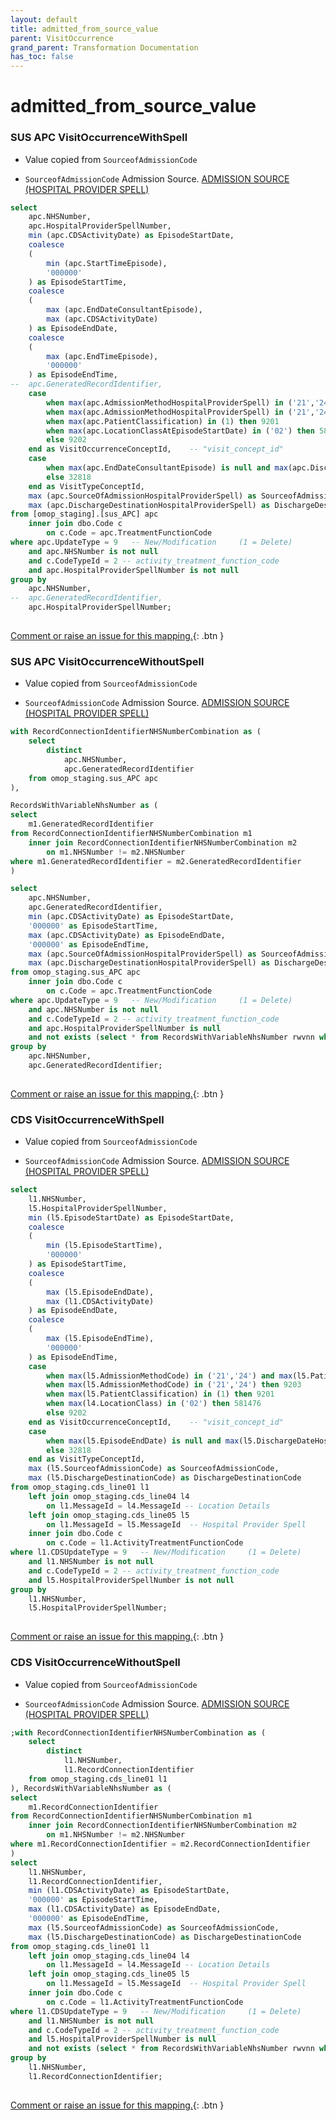 ```yaml
---
layout: default
title: admitted_from_source_value
parent: VisitOccurrence
grand_parent: Transformation Documentation
has_toc: false
---
```

# admitted_from_source_value
### SUS APC VisitOccurrenceWithSpell
* Value copied from `SourceofAdmissionCode`

* `SourceofAdmissionCode` Admission Source. [ADMISSION SOURCE (HOSPITAL PROVIDER SPELL)](https://www.datadictionary.nhs.uk/data_elements/admission_source__hospital_provider_spell_.html)

```sql
select
	apc.NHSNumber,
	apc.HospitalProviderSpellNumber,
	min (apc.CDSActivityDate) as EpisodeStartDate,
	coalesce 
	(
		min (apc.StartTimeEpisode), 
		'000000'
	) as EpisodeStartTime,
	coalesce 
	(
		max (apc.EndDateConsultantEpisode), 
		max (apc.CDSActivityDate)
	) as EpisodeEndDate,
	coalesce 
	(
		max (apc.EndTimeEpisode), 
		'000000'
	) as EpisodeEndTime,
--	apc.GeneratedRecordIdentifier,
	case 
		when max(apc.AdmissionMethodHospitalProviderSpell) in ('21','24') and max(apc.PatientClassification) = 1 then 262
        when max(apc.AdmissionMethodHospitalProviderSpell) in ('21','24') then 9203
        when max(apc.PatientClassification) in (1) then 9201
        when max(apc.LocationClassAtEpisodeStartDate) in ('02') then 581476
		else 9202
	end as VisitOccurrenceConceptId,    -- "visit_concept_id"
	case 
		when max(apc.EndDateConsultantEpisode) is null and max(apc.DischargeDestinationHospitalProviderSpell) is null then 32220
        else 32818
	end as VisitTypeConceptId,
	max (apc.SourceOfAdmissionHospitalProviderSpell) as SourceofAdmissionCode,
	max (apc.DischargeDestinationHospitalProviderSpell) as DischargeDestinationCode
from [omop_staging].[sus_APC] apc
	inner join dbo.Code c 
		on c.Code = apc.TreatmentFunctionCode
where apc.UpdateType = 9   -- New/Modification     (1 = Delete)
	and apc.NHSNumber is not null
	and c.CodeTypeId = 2 -- activity_treatment_function_code
	and apc.HospitalProviderSpellNumber is not null
group by 
	apc.NHSNumber,
--	apc.GeneratedRecordIdentifier,
	apc.HospitalProviderSpellNumber;
	
```


[Comment or raise an issue for this mapping.](https://github.com/answerdigital/oxford-omop-data-mapper/issues/new?title=OMOP%20VisitOccurrence%20table%20admitted_from_source_value%20field%20SUS%20APC%20VisitOccurrenceWithSpell%20mapping){: .btn }
### SUS APC VisitOccurrenceWithoutSpell
* Value copied from `SourceofAdmissionCode`

* `SourceofAdmissionCode` Admission Source. [ADMISSION SOURCE (HOSPITAL PROVIDER SPELL)](https://www.datadictionary.nhs.uk/data_elements/admission_source__hospital_provider_spell_.html)

```sql
with RecordConnectionIdentifierNHSNumberCombination as (
	select
		distinct 
			apc.NHSNumber,
			apc.GeneratedRecordIdentifier
	from omop_staging.sus_APC apc
),

RecordsWithVariableNhsNumber as (
select
	m1.GeneratedRecordIdentifier
from RecordConnectionIdentifierNHSNumberCombination m1
	inner join RecordConnectionIdentifierNHSNumberCombination m2
		on m1.NHSNumber != m2.NHSNumber
where m1.GeneratedRecordIdentifier = m2.GeneratedRecordIdentifier
)

select
	apc.NHSNumber,
	apc.GeneratedRecordIdentifier,
	min (apc.CDSActivityDate) as EpisodeStartDate,
	'000000' as EpisodeStartTime,
	max (apc.CDSActivityDate) as EpisodeEndDate,
	'000000' as EpisodeEndTime,
	max (apc.SourceOfAdmissionHospitalProviderSpell) as SourceofAdmissionCode,
	max (apc.DischargeDestinationHospitalProviderSpell) as DischargeDestinationCode
from omop_staging.sus_APC apc
	inner join dbo.Code c 
		on c.Code = apc.TreatmentFunctionCode
where apc.UpdateType = 9   -- New/Modification     (1 = Delete)
	and apc.NHSNumber is not null
	and c.CodeTypeId = 2 -- activity_treatment_function_code
	and apc.HospitalProviderSpellNumber is null
	and not exists (select * from RecordsWithVariableNhsNumber rwvnn where rwvnn.GeneratedRecordIdentifier = apc.GeneratedRecordIdentifier)
group by 
	apc.NHSNumber, 
	apc.GeneratedRecordIdentifier;
	
```


[Comment or raise an issue for this mapping.](https://github.com/answerdigital/oxford-omop-data-mapper/issues/new?title=OMOP%20VisitOccurrence%20table%20admitted_from_source_value%20field%20SUS%20APC%20VisitOccurrenceWithoutSpell%20mapping){: .btn }
### CDS VisitOccurrenceWithSpell
* Value copied from `SourceofAdmissionCode`

* `SourceofAdmissionCode` Admission Source. [ADMISSION SOURCE (HOSPITAL PROVIDER SPELL)](https://www.datadictionary.nhs.uk/data_elements/admission_source__hospital_provider_spell_.html)

```sql
select
	l1.NHSNumber,
	l5.HospitalProviderSpellNumber,
	min (l5.EpisodeStartDate) as EpisodeStartDate,
	coalesce 
	(
		min (l5.EpisodeStartTime), 
		'000000'
	) as EpisodeStartTime,
	coalesce 
	(
		max (l5.EpisodeEndDate), 
		max (l1.CDSActivityDate)
	) as EpisodeEndDate,
	coalesce 
	(
		max (l5.EpisodeEndTime), 
		'000000'
	) as EpisodeEndTime,
	case 
		when max(l5.AdmissionMethodCode) in ('21','24') and max(l5.PatientClassification) = 1 then 262
        when max(l5.AdmissionMethodCode) in ('21','24') then 9203
        when max(l5.PatientClassification) in (1) then 9201
        when max(l4.LocationClass) in ('02') then 581476
		else 9202
	end as VisitOccurrenceConceptId,    -- "visit_concept_id"
	case 
		when max(l5.EpisodeEndDate) is null and max(l5.DischargeDateHospitalProviderSpell) is null then 32220
        else 32818
	end as VisitTypeConceptId,
	max (l5.SourceofAdmissionCode) as SourceofAdmissionCode,
	max (l5.DischargeDestinationCode) as DischargeDestinationCode
from omop_staging.cds_line01 l1
	left join omop_staging.cds_line04 l4 
		on l1.MessageId = l4.MessageId -- Location Details 
	left join omop_staging.cds_line05 l5 
		on l1.MessageId = l5.MessageId  -- Hospital Provider Spell
	inner join dbo.Code c 
		on c.Code = l1.ActivityTreatmentFunctionCode
where l1.CDSUpdateType = 9   -- New/Modification     (1 = Delete)
	and l1.NHSNumber is not null
	and c.CodeTypeId = 2 -- activity_treatment_function_code
	and l5.HospitalProviderSpellNumber is not null
group by 
	l1.NHSNumber, 
	l5.HospitalProviderSpellNumber;
	
```


[Comment or raise an issue for this mapping.](https://github.com/answerdigital/oxford-omop-data-mapper/issues/new?title=OMOP%20VisitOccurrence%20table%20admitted_from_source_value%20field%20CDS%20VisitOccurrenceWithSpell%20mapping){: .btn }
### CDS VisitOccurrenceWithoutSpell
* Value copied from `SourceofAdmissionCode`

* `SourceofAdmissionCode` Admission Source. [ADMISSION SOURCE (HOSPITAL PROVIDER SPELL)](https://www.datadictionary.nhs.uk/data_elements/admission_source__hospital_provider_spell_.html)

```sql
;with RecordConnectionIdentifierNHSNumberCombination as (
	select
		distinct 
			l1.NHSNumber,
			l1.RecordConnectionIdentifier
	from omop_staging.cds_line01 l1
), RecordsWithVariableNhsNumber as (
select
	m1.RecordConnectionIdentifier
from RecordConnectionIdentifierNHSNumberCombination m1
	inner join RecordConnectionIdentifierNHSNumberCombination m2
		on m1.NHSNumber != m2.NHSNumber
where m1.RecordConnectionIdentifier = m2.RecordConnectionIdentifier
)
select
	l1.NHSNumber,
	l1.RecordConnectionIdentifier,
	min (l1.CDSActivityDate) as EpisodeStartDate,
	'000000' as EpisodeStartTime,
	max (l1.CDSActivityDate) as EpisodeEndDate,
	'000000' as EpisodeEndTime,
	max (l5.SourceofAdmissionCode) as SourceofAdmissionCode,
	max (l5.DischargeDestinationCode) as DischargeDestinationCode
from omop_staging.cds_line01 l1
	left join omop_staging.cds_line04 l4 
		on l1.MessageId = l4.MessageId -- Location Details 
	left join omop_staging.cds_line05 l5 
		on l1.MessageId = l5.MessageId  -- Hospital Provider Spell
	inner join dbo.Code c 
		on c.Code = l1.ActivityTreatmentFunctionCode
where l1.CDSUpdateType = 9   -- New/Modification     (1 = Delete)
	and l1.NHSNumber is not null
	and c.CodeTypeId = 2 -- activity_treatment_function_code
	and l5.HospitalProviderSpellNumber is null
	and not exists (select * from RecordsWithVariableNhsNumber rwvnn where rwvnn.RecordConnectionIdentifier = l1.RecordConnectionIdentifier)
group by 
	l1.NHSNumber, 
	l1.RecordConnectionIdentifier;
	
```


[Comment or raise an issue for this mapping.](https://github.com/answerdigital/oxford-omop-data-mapper/issues/new?title=OMOP%20VisitOccurrence%20table%20admitted_from_source_value%20field%20CDS%20VisitOccurrenceWithoutSpell%20mapping){: .btn }
